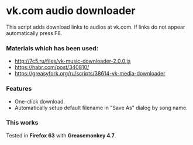 # vk.com audio downloader

This script adds download links to audios at vk.com.
If links do not appear automatically press F8.

### Materials which has been used:
* http://7c5.ru/files/vk-music-downloader-2.0.0.js
* https://habr.com/post/340810/
* https://greasyfork.org/ru/scripts/38614-vk-media-downloader

### Features
* One-click download.
* Automatically setup default filename in "Save As" dialog by song name.

### This works
Tested in **Firefox 63** with **Greasemonkey 4.7**.
